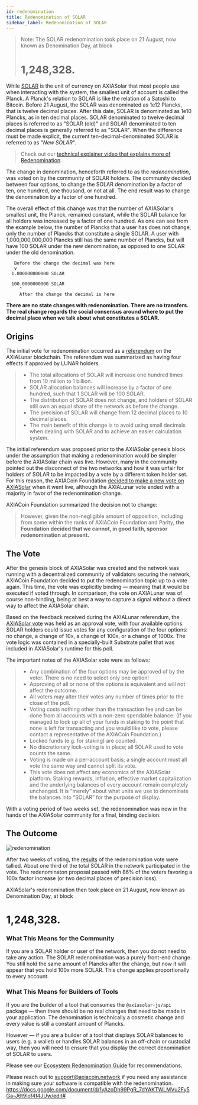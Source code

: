 ```yaml
---
id: redenomination
title: Redenomination of SOLAR
sidebar_label: Redenomination of SOLAR
---
```


> Note: The SOLAR redenomination took place on 21 August, now known as Denomination Day, at block
>
> # 1,248,328.

While [SOLAR](learn-dot) is the unit of currency on AXIASolar that most people use when interacting with the system, the smallest unit of account is called the Planck. A Planck's relation to SOLAR is like the relation of a Satoshi to Bitcoin. Before 21 August, the SOLAR was denominated as 1e12 Plancks, that is twelve decimal places. After this date, SOLAR is denominated as 1e10 Plancks, as in ten decimal places. SOLAR denominated to twelve decimal places is referred to as "SOLAR (old)" and SOLAR denominated to ten decimal places is generally referred to as "SOLAR". When the difference must be made explicit, the current ten-decimal-denominated SOLAR is referred to as "_New SOLAR_".

> Check out our [technical explainer video that explains more of Redenomination](https://www.youtube.com/watch?v=xXIcnBV4uUE&list=PLOyWqupZ-WGuAuS00rK-pebTMAOxW41W8&index=22&ab_channel=AXIASolar).

The change in denomination, henceforth referred to as the _redenomination_, was voted on by the community of SOLAR holders. The community decided between four options, to change the SOLAR denomination by a factor of ten, one hundred, one thousand, or not at all. The end result was to change the denomination by a factor of one hundred.

The overall effect of this change was that the number of AXIASolar's smallest unit, the Planck, remained constant, while the SOLAR balance for all holders was increased by a factor of one hundred. As one can see from the example below, the number of Plancks that a user has does not change, only the number of Plancks that constitute a single SOLAR. A user with 1,000,000,000,000 Plancks still has the same number of Plancks, but will have 100 SOLAR under the new denomination, as opposed to one SOLAR under the old denomination.

```
   Before the change the decimal was here
   v
  1.000000000000 SOLAR

  100.0000000000 SOLAR
     ^
     After the change the decimal is here
```

**There are no state changes with redenomination. There are no transfers. The real change regards the social consensus around where to put the decimal place when we talk about what constitutes a SOLAR.**

## Origins

The initial vote for redenomination occurred as a [referendum][referendum 52] on the AXIALunar blockchain. The referendum was summarized as having four effects if approved by LUNAR holders.

> - The total allocations of SOLAR will increase one hundred times from 10 million to 1 billion.
> - SOLAR allocation balances will increase by a factor of one hundred, such that 1 SOLAR will be 100 SOLAR.
> - The distribution of SOLAR does not change, and holders of SOLAR still own an equal share of the network as before the change.
> - The precision of SOLAR will change from 12 decimal places to 10 decimal places.
> - The main benefit of this change is to avoid using small decimals when dealing with SOLAR and to achieve an easier calculation system.

The initial referendum was proposed prior to the AXIASolar genesis block under the assumption that making a redenomination would be simpler before the AXIASolar chain was live. However, many in the community pointed out the disconnect of the two networks and how it was unfair for holders of SOLAR to be impacted by a vote by a different token holder set. For this reason, the AXIACoin Foundation [decided to make a new vote on AXIASolar][blog 1] when it went live, although the AXIALunar vote ended with a majority in favor of the redenomination change.

AXIACoin Foundation summarized the decision not to change:

> However, given the non-negligible amount of opposition, including from some within the ranks of AXIACoin Foundation and Parity, **the Foundation decided that we cannot, in good faith, sponsor redenomination at present.**

## The Vote

After the genesis block of AXIASolar was created and the network was running with a decentralized community of validators securing the network, AXIACoin Foundation decided to put the redenomination topic up to a vote again. This time, the vote was explicitly binding &mdash; meaning that it would be executed if voted through. In comparison, the vote on AXIALunar was of course non-binding, being at best a way to capture a signal without a direct way to affect the AXIASolar chain.

Based on the feedback received during the AXIALunar referendum, the [AXIASolar vote][blog 2] was held as an approval vote, with four available options. SOLAR holders could issue votes for any configuration of the four options: no change, a change of 10x, a change of 100x, or a change of 1000x. The vote logic was contained in a specially-built Substrate pallet that was included in AXIASolar's runtime for this poll.

The important notes of the AXIASolar vote were as follows:

> - Any combination of the four options may be approved of by the voter. There is no need to select only one option!
> - Approving of all or none of the options is equivalent and will not affect the outcome.
> - All voters may alter their votes any number of times prior to the close of the poll.
> - Voting costs nothing other than the transaction fee and can be done from all accounts with a non-zero spendable balance. (If you managed to lock up all of your funds in staking to the point that none is left for transacting and you would like to vote, please contact a representative of the AXIACoin Foundation.)
> - Locked funds (e.g. for staking) are counted.
> - No discretionary lock-voting is in place; all SOLAR used to vote counts the same.
> - Voting is made on a per-account basis; a single account must all vote the same way and cannot split its vote.
> - This vote does not affect any economics of the AXIASolar platform. Staking rewards, inflation, effective market capitalization and the underlying balances of every account remain completely unchanged. It is “merely” about what units we use to denominate the balances into “SOLAR” for the purpose of display.

With a voting period of two weeks set, the redenomination was now in the hands of the AXIASolar community for a final, binding decision.

## The Outcome

![redenomination](assets/redenomination.png)

After two weeks of voting, the [results][blog 3] of the redenomination vote were tallied. About one third of the total SOLAR in the network participated in the vote. The redenominaton proposal passed with 86% of the voters favoring a 100x factor increase (or two decimal places of precision loss).

AXIASolar's redenomination then took place on 21 August, now known as Denomination Day, at block

# 1,248,328.

### What This Means for the Community

If you are a SOLAR holder or user of the network, then you do not need to take any action. The SOLAR redenomination was a purely front-end change. You still hold the same amount of Plancks after the change, but now it will appear that you hold 100x more SOLAR. This change applies proportionally to every account.

### What This Means for Builders of Tools

If you are the builder of a tool that consumes the `@axiasolar-js/api` package &mdash; then there should be no real changes that need to be made in your application. The denomination is technically a cosmetic change and every value is still a constant amount of Plancks.

However &mdash; if you are a builder of a tool that displays SOLAR balances to users (e.g. a wallet) or handles SOLAR balances in an off-chain or custodial way, then you will need to ensure that you display the correct denomination of SOLAR to users.

Please see our [Ecosystem Redenomination Guide]() for recommendations.

Please reach out to [support@axiacoin.network](mailto:support@axiacoin.network) if you need any assistance in making sure your software is compatible with the redenomination.
https://docs.google.com/document/d/1yAzoDh99PgR_7dYAKTWLMVu2Fy5Ga-J6t9lof4f4JUw/edit#

[referendum 52]: https://axialunar.polkassembly.io/referendum/52
[blog 1]: https://axiacoin.network/results-of-dot-redenomination-referendum/
[blog 2]: https://axiacoin.network/the-first-axiasolar-vote/
[blog 3]: https://axiacoin.network/the-results-are-in/
